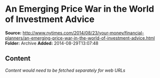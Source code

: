 # An Emerging Price War in the World of Investment Advice

**Source:** http://www.nytimes.com/2014/08/23/your-money/financial-planners/an-emerging-price-war-in-the-world-of-investment-advice.html
**Folder:** Archive
**Added:** 2014-08-29T13:07:48




## Content
*Content would need to be fetched separately for web URLs*

